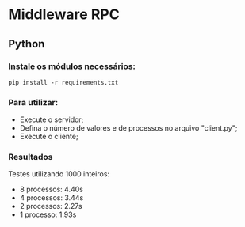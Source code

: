 # Middleware RPC

## Python

### Instale os módulos necessários:
```shell
pip install -r requirements.txt
```

### Para utilizar:
- Execute o servidor;
- Defina o número de valores e de processos no arquivo "client.py";
- Execute o cliente;

### Resultados
Testes utilizando 1000 inteiros:
- 8 processos: 4.40s
- 4 processos: 3.44s
- 2 processos: 2.27s
- 1 processo:  1.93s